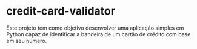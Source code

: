 # credit-card-validator
Este projeto tem como objetivo desenvolver uma aplicação simples em Python capaz de identificar a bandeira de um cartão de crédito com base em seu número.
